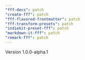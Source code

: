```yaml
---
"fff-docs": patch
"create-fff": patch
"fff-flavored-frontmatter": patch
"fff-transform-presets": patch
"indiekit-preset-fff": patch
"markdown-it-fff": patch
"remark-fff": patch
---
```


Version 1.0.0-alpha.1
